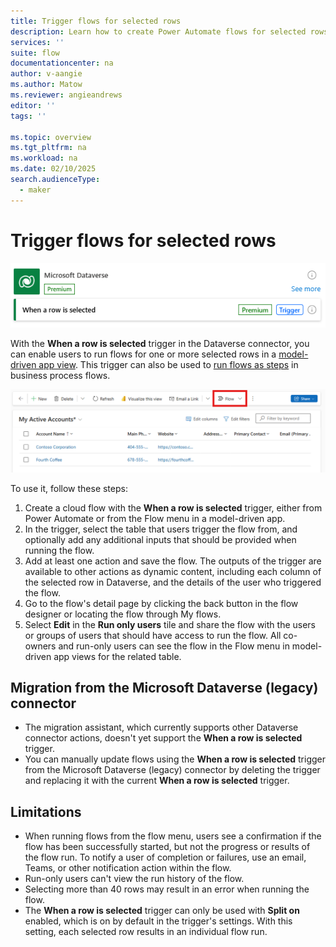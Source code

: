 ```yaml
---
title: Trigger flows for selected rows
description: Learn how to create Power Automate flows for selected rows in model-driven Power Apps and Dynamics 365 apps.
services: ''
suite: flow
documentationcenter: na
author: v-aangie
ms.author: Matow
ms.reviewer: angieandrews
editor: ''
tags: ''

ms.topic: overview
ms.tgt_pltfrm: na
ms.workload: na
ms.date: 02/10/2025
search.audienceType: 
  - maker
---
```


# Trigger flows for selected rows

![A screenshot of the "When a row is selected" trigger in the Power Automate cloud flow designer.](media/selected-rows.png)

With the **When a row is selected** trigger in the Dataverse connector, you can enable users to run flows for one or more selected rows in a [model-driven app view](/power-apps/maker/model-driven-apps/create-edit-views). This trigger can also be used to [run flows as steps](/power-automate/create-instant-flows) in business process flows.

![A screenshot of the flow menu in the command bar of a view in a model-driven app.](media/model-driven-app-example.png)

To use it, follow these steps:

1. Create a cloud flow with the **When a row is selected** trigger, either from Power Automate or from the Flow menu in a model-driven app. 
2. In the trigger, select the table that users trigger the flow from, and optionally add any additional inputs that should be provided when running the flow. 
3. Add at least one action and save the flow. The outputs of the trigger are available to other actions as dynamic content, including each column of the selected row in Dataverse, and the details of the user who triggered the flow.
4. Go to the flow's detail page by clicking the back button in the flow designer or locating the flow through My flows. 
5. Select **Edit** in the **Run only users** tile and share the flow with the users or groups of users that should have access to run the flow. All co-owners and run-only users can see the flow in the Flow menu in model-driven app views for the related table.

## Migration from the Microsoft Dataverse (legacy) connector

* The migration assistant, which currently supports other Dataverse connector actions, doesn't yet support the **When a row is selected** trigger.
* You can manually update flows using the **When a row is selected** trigger from the Microsoft Dataverse (legacy) connector by deleting the trigger and replacing it with the current **When a row is selected** trigger.

## Limitations

* When running flows from the flow menu, users see a confirmation if the flow has been successfully started, but not the progress or results of the flow run. To notify a user of completion or failures, use an email, Teams, or other notification action within the flow.
* Run-only users can't view the run history of the flow.
* Selecting more than 40 rows may result in an error when running the flow.
* The **When a row is selected** trigger can only be used with **Split on** enabled, which is on by default in the trigger's settings. With this setting, each selected row results in an individual flow run.